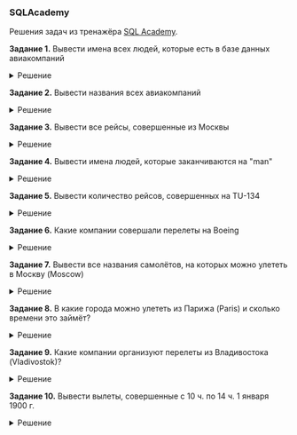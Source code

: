 ### SQLAcademy
Решения задач из тренажёра [SQL Academy](sql-academy.org).

**Задание 1.** Вывести имена всех людей, которые есть в базе данных авиакомпаний

<details>
	<summary>Решение</summary>
	
``` sql
SELECT name FROM Passenger
```

</details>

**Задание 2.** Вывести названия всеx авиакомпаний
<details>
	<summary>Решение</summary>
SELECT name
FROM Company
</details>

**Задание 3.** Вывести все рейсы, совершенные из Москвы
<details>
	<summary>Решение</summary>
SELECT *
FROM Trip
WHERE town_from = 'Moscow';
</details>

**Задание 4.** Вывести имена людей, которые заканчиваются на "man"
<details>
	<summary>Решение</summary>
SELECT name
FROM Passenger
WHERE name LIKE '%man'
</details>

**Задание 5.** Вывести количество рейсов, совершенных на TU-134
<details>
	<summary>Решение</summary>
SELECT COUNT(*) as count
FROM Trip
WHERE plane = 'TU-134'
</details>

**Задание 6.** Какие компании совершали перелеты на Boeing
<details>
	<summary>Решение</summary>
SELECT DISTINCT name
FROM Trip
	JOIN Company on Trip.company = Company.id
WHERE plane = 'Boeing';
</details>

**Задание 7.** Вывести все названия самолётов, на которых можно улететь в Москву (Moscow)
<details>
	<summary>Решение</summary>
SELECT DISTINCT plane
FROM Trip
WHERE town_to = 'Moscow'
</details>

**Задание 8.** В какие города можно улететь из Парижа (Paris) и сколько времени это займёт?
<details>
	<summary>Решение</summary>
SELECT town_to,
	TIMEDIFF(time_in, time_out) as flight_time
from Trip
WHERE town_from = 'Paris'
</details>

**Задание 9.** Какие компании организуют перелеты из Владивостока (Vladivostok)?
<details>
	<summary>Решение</summary>
SELECT Company.name
from Trip
	INNER JOIN Company on Trip.company = Company.id
WHERE town_from = 'Vladivostok'
</details>

**Задание 10.** Вывести вылеты, совершенные с 10 ч. по 14 ч. 1 января 1900 г.
<details>
	<summary>Решение</summary>
SELECT *
FROM Trip
WHERE DATE(time_out) = '1900-01-01'
	AND TIME(time_out) BETWEEN '10:00:00' AND '14:00:00'
 </details>
 
